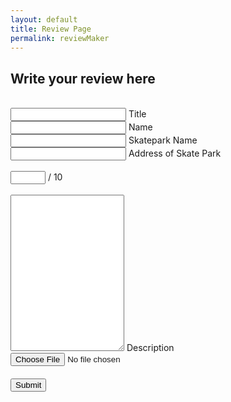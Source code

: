 ```yaml
---
layout: default
title: Review Page
permalink: reviewMaker
---
```

<head>
    <link rel="stylesheet" href="{{site.baseurl}}/assets/css/review.css">
    <meta charset="UTF-8">
</head>

## Write your review here

<br>
<div class="input-group">
    <input type="text" id="title" class="input-group__input" required />
    <label for="skatename" class="input-group__label">Title</label>
</div>
<div class="input-group">
    <input type="text" id="name" class="input-group__input" required />
    <label for="name" class="input-group__label">Name</label>
</div>
<div class="input-group">
    <input type="text" id="skatename" class="input-group__input" required />
    <label for="skatename" class="input-group__label">Skatepark Name</label>
</div>
<div class="input-group">
    <input type="text" id="address" class="input-group__input" required />
    <label for="address" class="input-group__label">Address of Skate Park</label>
</div>
<br>
<div class="input-group">
    <input type="number" id="rating" class="input-group__input" max="10" min="0" required />
    <span class="rating-label">/ 10</span>
</div>
<br>
<div class="input-group">
    <textarea id="Description" class="input-group__input" required style="height: 250px;"></textarea>
    <label for="Description" class="input-group__label">Description</label>
</div>
<div style="padding-bottom: 20px;">
        <!-- Add an input field for image upload -->
        <input type="file" id="image" accept="image/*" class="input-group__file" required />
</div>
<div class="input-group">
    <button onclick="post()" class="submit">Submit</button>
</div>


<script>
    document.addEventListener('DOMContentLoaded', function () {
        const skateparkUrl = "https://y2kcoders.stu.nighthawkcodingsociety.com/api/skatepark/create";
        const imageUploadUrl = "https://y2kcoders.stu.nighthawkcodingsociety.com/image";

        async function post() {
            const title = document.getElementById('title').value;
            const author = document.getElementById('name').value;
            const skatepark_name = document.getElementById('skatename').value;
            const address = document.getElementById('address').value;
            const rating = document.getElementById('rating').value;
            const description = document.getElementById('Description').value;

            let errors = 0;

            if (author === "") {
                document.getElementById('name').style.borderColor = "red";
                document.getElementById('name').classList.add("red-background");
                errors++;
            }

            if (skatepark_name === "") {
                document.getElementById('skatename').style.borderColor = "red";
                document.getElementById('skatename').classList.add("red-background");
                errors++;
            }

            if (address === "") {
                document.getElementById('address').style.borderColor = "red";
                document.getElementById('address').classList.add("red-background");
                errors++;
            }

            if (isNaN(rating) || rating < 0 || rating > 10) {
                document.getElementById('rating').style.borderColor = "red";
                document.getElementById('rating').classList.add("red-background");
                errors++;
            }

            if (description === "") {
                document.getElementById('Description').style.borderColor = "red";
                document.getElementById('Description').classList.add("red-background");
                errors++;
            }

            if (errors > 0) {
                return;
            }

            const skateparkData = {
                "skateparkName": skatepark_name,
                "author": author,
                "title": title,
                "address": address,
                "starRating": rating,
                "description": description,
                "totalLikes": 0
            };

            try {
                const skateparkResponse = await fetch(skateparkUrl, {
                    method: "POST",
                    headers: {
                        "Content-Type": "application/json"
                    },
                    body: JSON.stringify(skateparkData)
                });

                if (skateparkResponse.ok) {
                    const skateparkData = await skateparkResponse.json();
                    console.log("Skatepark Response:", skateparkData);
                    window.location.href = "https://y2kcoders.github.io/skatepark.co/posts";

                    const formData = new FormData();
                    formData.append("username", skatepark_name);
                    formData.append("image", document.getElementById("image").files[0]);

                    const imageUploadResponse = await fetch(imageUploadUrl, {
                        method: "POST",
                        body: formData
                    });

                    if (imageUploadResponse.ok) {
                        console.log("Image uploaded successfully");
                    } else {
                        console.error("Image upload failed");
                    }
                } else {
                    console.error("Skatepark API request failed");
                }
            } catch (error) {
                console.error("Error:", error);
            }
        }

        document.querySelector('.submit').addEventListener('click', post);
    });
</script>

